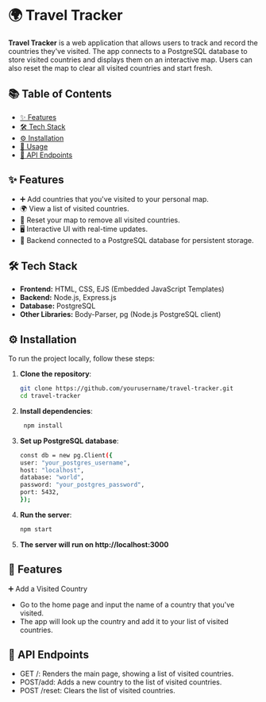 # 🌍 Travel Tracker

**Travel Tracker** is a web application that allows users to track and record the countries they've visited. The app connects to a PostgreSQL database to store visited countries and displays them on an interactive map. Users can also reset the map to clear all visited countries and start fresh.

## 📚 Table of Contents

- [✨ Features](#features)
- [🛠 Tech Stack](#tech-stack)
- [⚙️ Installation](#installation)
- [🚀 Usage](#usage)
- [🔌 API Endpoints](#api-endpoints)

## ✨ Features

- ➕ Add countries that you've visited to your personal map.
- 🌍 View a list of visited countries.
- 🔄 Reset your map to remove all visited countries.
- 🖥 Interactive UI with real-time updates.
- 💾 Backend connected to a PostgreSQL database for persistent storage.

## 🛠 Tech Stack

- **Frontend:** HTML, CSS, EJS (Embedded JavaScript Templates)
- **Backend:** Node.js, Express.js
- **Database:** PostgreSQL
- **Other Libraries:** Body-Parser, pg (Node.js PostgreSQL client)

## ⚙️ Installation

To run the project locally, follow these steps:

1. **Clone the repository**:
   ```bash
   git clone https://github.com/yourusername/travel-tracker.git
   cd travel-tracker
2. **Install dependencies**:
   ```bash
    npm install
3. **Set up PostgreSQL database**:
   ```bash
   const db = new pg.Client({
   user: "your_postgres_username",
   host: "localhost",
   database: "world",
   password: "your_postgres_password",
   port: 5432,
   });

4. **Run the server**:
   ```bash
   npm start
5. **The server will run on http://localhost:3000**

## 🚀 Features
➕ Add a Visited Country
  * Go to the home page and input the name of a country that you've visited.
  * The app will look up the country and add it to your list of visited countries.

## 🔌 API Endpoints
  * GET /: Renders the main page, showing a list of visited countries.
  * POST/add: Adds a new country to the list of visited countries.
  * POST /reset: Clears the list of visited countries.
